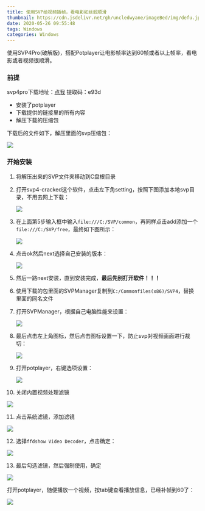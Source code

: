 ```yaml
---
title: 使用SVP给视频插帧，看电影如丝般顺滑
thumbnail: https://cdn.jsdelivr.net/gh/uncledwyane/imageBed/img/defu.jpg
date: 2020-05-26 09:55:48
tags: Windows
categories: Windows
---
```


<div class='post-summary'>
   	使用SVP4Pro(破解版)，搭配Potplayer让电影帧率达到60帧或者以上帧率，看电影或者视频很顺滑。
</div>

<!--more-->

### 前提

svp4pro下载地址：[点我](https://pan.baidu.com/s/1aJNuOl3_Myng95EFJ5zJYw )  提取码：e93d

+ 安装了potplayer
+ 下载提供的链接里的所有内容
+ 解压下载的压缩包

下载后的文件如下，解压里面的svp压缩包：

![](https://cdn.jsdelivr.net/gh/uncledwyane/imageBed/img/20200526101255.png)

### 开始安装

1. 将解压出来的SVP文件夹移动到C盘根目录

2. 打开svp4-cracked这个软件，点击左下角setting，按照下图添加本地svp目录，不用去网上下载：

   ![](https://cdn.jsdelivr.net/gh/uncledwyane/imageBed/img/20200526102012.png)

3. 在上面第5步输入框中输入`file:///C:/SVP/common`，再同样点击add添加一个`file:///C:/SVP/free`，最终如下图所示：

   ![](https://cdn.jsdelivr.net/gh/uncledwyane/imageBed/img/20200526102526.png)

4. 点击ok然后next选择自己安装的版本：

   ![](https://cdn.jsdelivr.net/gh/uncledwyane/imageBed/img/20200526102820.png)

5. 然后一路next安装，直到安装完成，**最后先别打开软件！！！**

6. 使用下载的包里面的SVPManager复制到`C:/Commonfiles(x86)/SVP4`，替换里面的同名文件

7. 打开SVPManager，根据自己电脑性能来设置：

   ![](https://cdn.jsdelivr.net/gh/uncledwyane/imageBed/img/20200526104018.png)

8. 最后点击左上角图标，然后点击图标设置一下，防止svp对视频画面进行裁切：

   ![](https://cdn.jsdelivr.net/gh/uncledwyane/imageBed/img/20200526104151.png)

9. 打开potplayer，右键选项设置：

   ![](https://cdn.jsdelivr.net/gh/uncledwyane/imageBed/img/20200526104407.png)

10. 关闭内置视频处理滤镜

![](https://cdn.jsdelivr.net/gh/uncledwyane/imageBed/img/20200526104449.png)

11. 点击系统滤镜，添加滤镜

![](https://cdn.jsdelivr.net/gh/uncledwyane/imageBed/img/20200526104523.png)

12. 选择`ffdshow Video Decoder`，点击确定：

![](https://cdn.jsdelivr.net/gh/uncledwyane/imageBed/img/20200526104548.png)

13. 最后勾选滤镜，然后强制使用，确定

![](https://cdn.jsdelivr.net/gh/uncledwyane/imageBed/img/20200526104613.png)

打开potplayer，随便播放一个视频，按tab键查看播放信息，已经补帧到60了：

![](https://cdn.jsdelivr.net/gh/uncledwyane/imageBed/img/20200526105540.png)